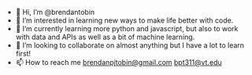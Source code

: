 - 👋 Hi, I’m @brendantobin
- 👀 I’m interested in learning new ways to make life better with code.
- 🌱 I’m currently learning more python and javascript, but also to work with data and APIs as well as a bit of machine learning.
- 💞️ I’m looking to collaborate on almost anything but I have a lot to learn first!
- 📫 How to reach me 
brendanpjtobin@gmail.com
bpt311@vt.edu

<!---
brendantobin/brendantobin is a ✨ special ✨ repository because its `README.md` (this file) appears on your GitHub profile.
You can click the Preview link to take a look at your changes.
--->
